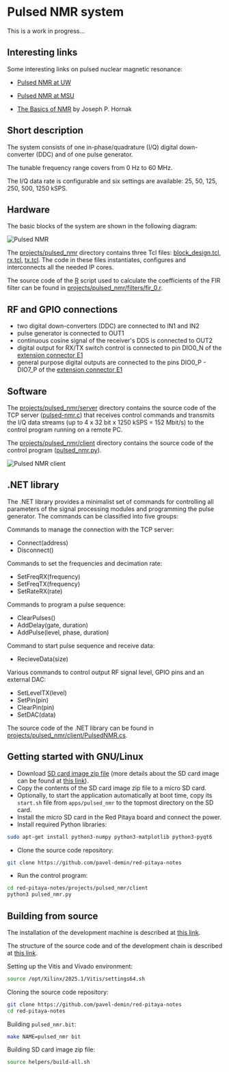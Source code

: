 # Pulsed NMR system

This is a work in progress...

## Interesting links

Some interesting links on pulsed nuclear magnetic resonance:

- [Pulsed NMR at UW](https://courses.washington.edu/phys431/PNMR/pulsed_nmr.php)

- [Pulsed NMR at MSU](https://web.pa.msu.edu/courses/2016spring/PHY451/Experiments/pulsed_nmr.html)

- [The Basics of NMR](https://www.cis.rit.edu/htbooks/nmr) by Joseph P. Hornak

## Short description

The system consists of one in-phase/quadrature (I/Q) digital down-converter (DDC) and of one pulse generator.

The tunable frequency range covers from 0 Hz to 60 MHz.

The I/Q data rate is configurable and six settings are available: 25, 50, 125, 250, 500, 1250 kSPS.

## Hardware

The basic blocks of the system are shown in the following diagram:

![Pulsed NMR](/img/pulsed-nmr.png)

The [projects/pulsed_nmr]($source$/projects/pulsed_nmr) directory contains three Tcl files: [block_design.tcl]($source$/projects/pulsed_nmr/block_design.tcl), [rx.tcl]($source$/projects/pulsed_nmr/rx.tcl), [tx.tcl]($source$/projects/pulsed_nmr/tx.tcl). The code in these files instantiates, configures and interconnects all the needed IP cores.

The source code of the [R](https://www.r-project.org) script used to calculate the coefficients of the FIR filter can be found in [projects/pulsed_nmr/filters/fir_0.r]($source$/projects/pulsed_nmr/filters/fir_0.r).

## RF and GPIO connections

- two digital down-converters (DDC) are connected to IN1 and IN2
- pulse generator is connected to OUT1
- continuous cosine signal of the receiver's DDS is connected to OUT2
- digital output for RX/TX switch control is connected to pin DIO0_N of the [extension connector E1](https://redpitaya.readthedocs.io/en/latest/developerGuide/hardware/ORIG_GEN/125-14/top.html#extension-connector-e1)
- general purpose digital outputs are connected to the pins DIO0_P - DIO7_P of the [extension connector E1](https://redpitaya.readthedocs.io/en/latest/developerGuide/hardware/ORIG_GEN/125-14/top.html#extension-connector-e1)

## Software

The [projects/pulsed_nmr/server]($source$/projects/pulsed_nmr/server) directory contains the source code of the TCP server ([pulsed-nmr.c]($source$/projects/pulsed_nmr/server/pulsed-nmr.c)) that receives control commands and transmits the I/Q data streams (up to 4 x 32 bit x 1250 kSPS = 152 Mbit/s) to the control program running on a remote PC.

The [projects/pulsed_nmr/client]($source$/projects/pulsed_nmr/client) directory contains the source code of the control program ([pulsed_nmr.py]($source$/projects/pulsed_nmr/client/pulsed_nmr.py)).

![Pulsed NMR client](/img/pulsed-nmr-client.png)

## .NET library

The .NET library provides a minimalist set of commands for controlling all parameters of the signal processing modules and programming the pulse generator. The commands can be classified into five groups:

Commands to manage the connection with the TCP server:

- Connect(address)
- Disconnect()

Commands to set the frequencies and decimation rate:

- SetFreqRX(frequency)
- SetFreqTX(frequency)
- SetRateRX(rate)

Commands to program a pulse sequence:

- ClearPulses()
- AddDelay(gate, duration)
- AddPulse(level, phase, duration)

Command to start pulse sequence and receive data:

- RecieveData(size)

Various commands to control output RF signal level, GPIO pins and an external DAC:

- SetLevelTX(level)
- SetPin(pin)
- ClearPin(pin)
- SetDAC(data)

The source code of the .NET library can be found in [projects/pulsed_nmr/client/PulsedNMR.cs]($source$/projects/pulsed_nmr/client/PulsedNMR.cs).

## Getting started with GNU/Linux

- Download [SD card image zip file]($release_image$) (more details about the SD card image can be found at [this link](/alpine/)).
- Copy the contents of the SD card image zip file to a micro SD card.
- Optionally, to start the application automatically at boot time, copy its `start.sh` file from `apps/pulsed_nmr` to the topmost directory on the SD card.
- Install the micro SD card in the Red Pitaya board and connect the power.
- Install required Python libraries:

```bash
sudo apt-get install python3-numpy python3-matplotlib python3-pyqt6
```

- Clone the source code repository:

```bash
git clone https://github.com/pavel-demin/red-pitaya-notes
```

- Run the control program:

```bash
cd red-pitaya-notes/projects/pulsed_nmr/client
python3 pulsed_nmr.py
```

## Building from source

The installation of the development machine is described at [this link](/development-machine/).

The structure of the source code and of the development chain is described at [this link](/led-blinker/).

Setting up the Vitis and Vivado environment:

```bash
source /opt/Xilinx/2025.1/Vitis/settings64.sh
```

Cloning the source code repository:

```bash
git clone https://github.com/pavel-demin/red-pitaya-notes
cd red-pitaya-notes
```

Building `pulsed_nmr.bit`:

```bash
make NAME=pulsed_nmr bit
```

Building SD card image zip file:

```bash
source helpers/build-all.sh
```
